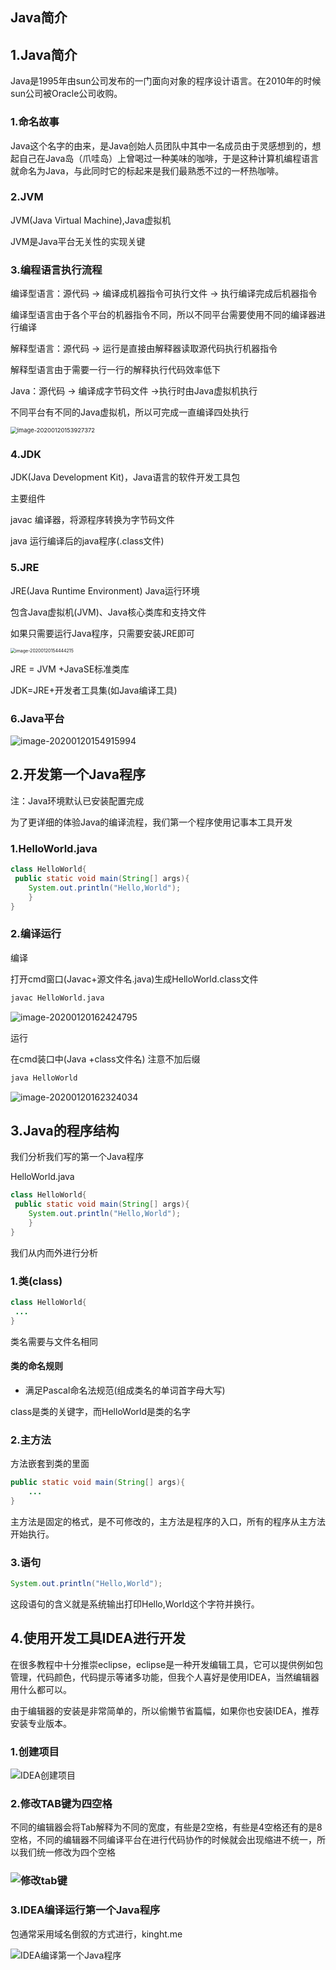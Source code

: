## Java简介

## 1.Java简介

Java是1995年由sun公司发布的一门面向对象的程序设计语言。在2010年的时候sun公司被Oracle公司收购。

### 1.命名故事

Java这个名字的由来，是Java创始人员团队中其中一名成员由于灵感想到的，想起自己在Java岛（爪哇岛）上曾喝过一种美味的咖啡，于是这种计算机编程语言就命名为Java，与此同时它的标起来是我们最熟悉不过的一杯热咖啡。

### 2.JVM

JVM(Java Virtual Machine),Java虚拟机

JVM是Java平台无关性的实现关键

### 3.编程语言执行流程

编译型语言：源代码 -> 编译成机器指令可执行文件 -> 执行编译完成后机器指令

编译型语言由于各个平台的机器指令不同，所以不同平台需要使用不同的编译器进行编译

解释型语言：源代码 -> 运行是直接由解释器读取源代码执行机器指令

解释型语言由于需要一行一行的解释执行代码效率低下

Java：源代码 -> 编译成字节码文件 ->执行时由Java虚拟机执行

不同平台有不同的Java虚拟机，所以可完成一直编译四处执行

<img src="1.Java简介.assets/image-20200120153927372.png" alt="image-20200120153927372" style="zoom:67%;" />

### 4.JDK

JDK(Java Development Kit)，Java语言的软件开发工具包

主要组件

javac 编译器，将源程序转换为字节码文件

java 运行编译后的java程序(.class文件)

### 5.JRE

JRE(Java Runtime Environment) Java运行环境

包含Java虚拟机(JVM)、Java核心类库和支持文件

如果只需要运行Java程序，只需要安装JRE即可

<img src="1.Java简介.assets/image-20200120154444215.png" alt="image-20200120154444215" style="zoom:50%;" />

JRE = JVM +JavaSE标准类库

JDK=JRE+开发者工具集(如Java编译工具)

### 6.Java平台

![image-20200120154915994](1.Java简介.assets/image-20200120154915994.png)

## 2.开发第一个Java程序

注：Java环境默认已安装配置完成

为了更详细的体验Java的编译流程，我们第一个程序使用记事本工具开发

### 1.HelloWorld.java

```Java
class HelloWorld{
 public static void main(String[] args){
	System.out.println("Hello,World");
	}
}
```

### 2.编译运行

编译

打开cmd窗口(Javac+源文件名.java)生成HelloWorld.class文件

```bash
javac HelloWorld.java
```

![image-20200120162424795](1.Java简介.assets/image-20200120162424795.png)

运行

在cmd装口中(Java +class文件名) 注意不加后缀

```bash
java HelloWorld
```

![image-20200120162324034](1.Java简介.assets/image-20200120162324034.png)

## 3.Java的程序结构

我们分析我们写的第一个Java程序

HelloWorld.java

```java
class HelloWorld{
 public static void main(String[] args){
	System.out.println("Hello,World");
	}
}
```

我们从内而外进行分析

### 1.类(class)

```java
class HelloWorld{
 ...
}
```

类名需要与文件名相同

#### 类的命名规则

- 满足Pascal命名法规范(组成类名的单词首字母大写)

class是类的关键字，而HelloWorld是类的名字

### 2.主方法

方法嵌套到类的里面

```Java
public static void main(String[] args){
	...
}
```

主方法是固定的格式，是不可修改的，主方法是程序的入口，所有的程序从主方法开始执行。

### 3.语句

```java
System.out.println("Hello,World");
```

这段语句的含义就是系统输出打印Hello,World这个字符并换行。

## 4.使用开发工具IDEA进行开发

在很多教程中十分推崇eclipse，eclipse是一种开发编辑工具，它可以提供例如包管理，代码颜色，代码提示等诸多功能，但我个人喜好是使用IDEA，当然编辑器用什么都可以。

由于编辑器的安装是非常简单的，所以偷懒节省篇幅，如果你也安装IDEA，推荐安装专业版本。

### 1.创建项目

![IDEA创建项目](1.Java简介.assets/IDEA创建项目.gif)

### 2.修改TAB键为四空格

不同的编辑器会将Tab解释为不同的宽度，有些是2空格，有些是4空格还有的是8空格，不同的编辑器不同编译平台在进行代码协作的时候就会出现缩进不统一，所以我们统一修改为四个空格

### ![修改tab键](1.Java简介.assets/修改tab键.gif)

### 3.IDEA编译运行第一个Java程序

包通常采用域名倒叙的方式进行，kinght.me

![IDEA编译第一个Java程序](1.Java简介.assets/IDEA编译第一个Java程序.gif)
